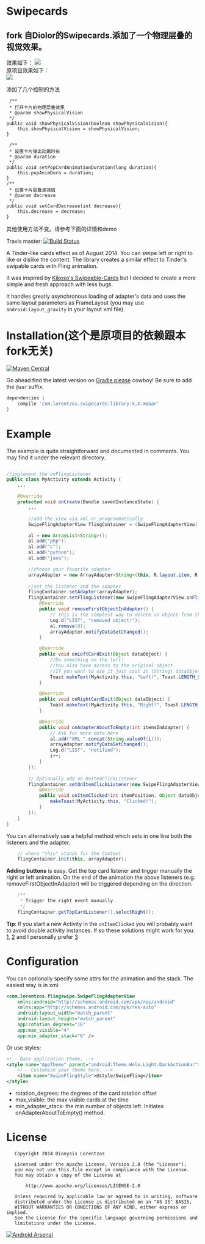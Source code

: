 Swipecards
==========
fork 自Diolor的Swipecards.添加了一个物理层叠的视觉效果。
-
效果如下：
![](/swipecard.gif)</br>
原项目效果如下：</br>
![ ](/screenshot.gif)

添加了几个控制的方法

     /**
     * 打开卡片的物理层叠效果
     * @param showPhysicalVision
     */
    public void showPhysicalVision(boolean showPhysicalVision){
        this.showPhysicalVision = showPhysicalVision;
    }

     /**
     * 设置卡片弹出动画时长
     * @param duration
     */
    public void setPopCardAnimationDuration(long duration){
        this.popAnimDura = duration;
    }
    /**
     * 设置卡片层叠递减值
     * @param decrease
     */
    public void setCardDecrease(int decrease){
        this.decrease = decrease;
    }

其他使用方法不变。请参考下面的详情和demo



Travis master: [![Build Status](https://travis-ci.org/Diolor/Swipecards.svg?branch=master)](https://travis-ci.org/Diolor/Swipecards) 


A Tinder-like cards effect as of August 2014. You can swipe left or right to like or dislike the content.
The library creates a similar effect to Tinder's swipable cards with Fling animation.

It was inspired by [Kikoso's Swipeable-Cards] but I decided to create a more simple and fresh approach with less bugs.

It handles greatly asynchronous loading of adapter's data and uses the same layout parameters as FrameLayout (you may use `android:layout_gravity` in your layout xml file).

Installation(这个是原项目的依赖跟本fork无关)
=======

[![Maven Central](https://maven-badges.herokuapp.com/maven-central/com.lorentzos.swipecards/library/badge.svg)](https://maven-badges.herokuapp.com/maven-central/com.lorentzos.swipecards/library)

Go ahead find the latest version on [Gradle please] cowboy! 
Be sure to add the `@aar` suffix.


```groovy
dependencies {
    compile 'com.lorentzos.swipecards:library:X.X.X@aar'
}
```



Example
=======

The example is quite straightforward and documented in comments. 
You may find it under the relevant directory.


```java

//implement the onFlingListener
public class MyActivity extends Activity {
    ...

    @Override
    protected void onCreate(Bundle savedInstanceState) {
        ...

        //add the view via xml or programmatically
        SwipeFlingAdapterView flingContainer = (SwipeFlingAdapterView) findViewById(R.id.frame);

        al = new ArrayList<String>();
        al.add("php");
        al.add("c");
        al.add("python");
        al.add("java");

        //choose your favorite adapter
        arrayAdapter = new ArrayAdapter<String>(this, R.layout.item, R.id.helloText, al );
        
        //set the listener and the adapter
        flingContainer.setAdapter(arrayAdapter);
        flingContainer.setFlingListener(new SwipeFlingAdapterView.onFlingListener() {
            @Override
            public void removeFirstObjectInAdapter() {
                // this is the simplest way to delete an object from the Adapter (/AdapterView)
                Log.d("LIST", "removed object!");
                al.remove(0);
                arrayAdapter.notifyDataSetChanged();
            }

            @Override
            public void onLeftCardExit(Object dataObject) {
                //Do something on the left!
                //You also have access to the original object.
                //If you want to use it just cast it (String) dataObject
                Toast.makeText(MyActivity.this, "Left!", Toast.LENGTH_SHORT).show();
            }

            @Override
            public void onRightCardExit(Object dataObject) {
                Toast.makeText(MyActivity.this, "Right!", Toast.LENGTH_SHORT).show();
            }

            @Override
            public void onAdapterAboutToEmpty(int itemsInAdapter) {
                // Ask for more data here
                al.add("XML ".concat(String.valueOf(i)));
                arrayAdapter.notifyDataSetChanged();
                Log.d("LIST", "notified");
                i++;
            }
        });
        
        // Optionally add an OnItemClickListener
        flingContainer.setOnItemClickListener(new SwipeFlingAdapterView.OnItemClickListener() {
            @Override
            public void onItemClicked(int itemPosition, Object dataObject) {
                makeToast(MyActivity.this, "Clicked!");
            }
        });
    }
}
```

You can alternatively use a helpful method which sets in one line both the listeners and the adapter.

```java
    // where "this" stands for the Context
    flingContainer.init(this, arrayAdapter);
````


**Adding buttons** is easy. Get the top card listener and trigger manually the right or left animation.
On the end of the animation the above listeners (e.g. removeFirstObjectInAdapter) will be triggered depending on the direction.
 

```java
    /**
     * Trigger the right event manually.
     */
    flingContainer.getTopCardListener().selectRight();
```



**Tip**: If you start a new Activity in the `onItemClicked` you will probably want to avoid double activity instances.
If so these solutions might work for you: [1](http://stackoverflow.com/a/8077776/1447885), 
[2](http://stackoverflow.com/a/17270364/1447885) and I personally prefer [3](http://stackoverflow.com/a/21906867/1447885)



Configuration
=============

You can optionally specify some attrs for the animation and the stack. The easiest way is in xml:

```xml
<com.lorentzos.flingswipe.SwipeFlingAdapterView
    xmlns:android="http://schemas.android.com/apk/res/android"
    xmlns:app="http://schemas.android.com/apk/res-auto"
    android:layout_width="match_parent"
    android:layout_height="match_parent"
    app:rotation_degrees="16"
    app:max_visible="4"
    app:min_adapter_stack="6" />
```

Or use styles:

```xml
<!-- Base application theme. -->
<style name="AppTheme" parent="android:Theme.Holo.Light.DarkActionBar">
    <!-- Customize your theme here. -->
    <item name="SwipeFlingStyle">@style/SwipeFling</item>
</style>
```

- rotation_degrees: the degrees of the card rotation offset
- max_visible: the max visible cards at the time
- min_adapter_stack: the min number of objects left. Initiates onAdapterAboutToEmpty() method.

License
======

```
   Copyright 2014 Dionysis Lorentzos

   Licensed under the Apache License, Version 2.0 (the "License");
   you may not use this file except in compliance with the License.
   You may obtain a copy of the License at

       http://www.apache.org/licenses/LICENSE-2.0

   Unless required by applicable law or agreed to in writing, software
   distributed under the License is distributed on an "AS IS" BASIS,
   WITHOUT WARRANTIES OR CONDITIONS OF ANY KIND, either express or implied.
   See the License for the specific language governing permissions and
   limitations under the License.
```

[Gradle please]:http://gradleplease.appspot.com/#com.lorentzos.swipecards
[Kikoso's Swipeable-Cards]:https://github.com/kikoso/Swipeable-Cards

[![Android Arsenal](https://img.shields.io/badge/Android%20Arsenal-Swipecards-brightgreen.svg?style=flat)](https://android-arsenal.com/details/1/1028)
